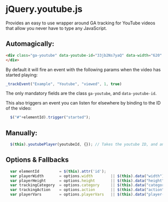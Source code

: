 jQuery.youtube.js
=================

Provides an easy to use wrapper around GA tracking for YouTube videos that allow you never have to type any JavaScript.

## Automagically:

``` html
<div class="ga-youtube" data-youtube-id="33jb2Ns7yaQ" data-width="620" data-height="349" data-category="Example" data-action="Youtube">
</div>
```

By default it will fire an event with the following params when the video has started playing:

``` javascript
_trackEvent("Example", "Youtube", "viewed", 1, true)
```

The only mandatory fields are the class `ga-youtube`, and `data-youtube-id`.

This also triggers an event you can listen for elsewhere by binding to the ID of the video:

``` javascript
  $("#"+elementId).trigger("started");
```
## Manually:

``` javascript
  $(this).youtubePlayer(youtubeId, {}); // Takes the youtube ID, and an options hash.
```

## Options & Fallbacks

``` javascript
  var elementId         = $(this).attr('id');
  var playerWidth       = options.width        || $(this).data("width")         || '620';
  var playerHeight      = options.height       || $(this).data("height")        || '349';
  var trackingCategory  = options.category     || $(this).data("category")      || 'youtube';
  var trackingAction    = options.action       || $(this).data("action")        || 'youtube';
  var playerVars        = options.playerVars   || $(this).data("player-vars")   || {rel: 0};
```
